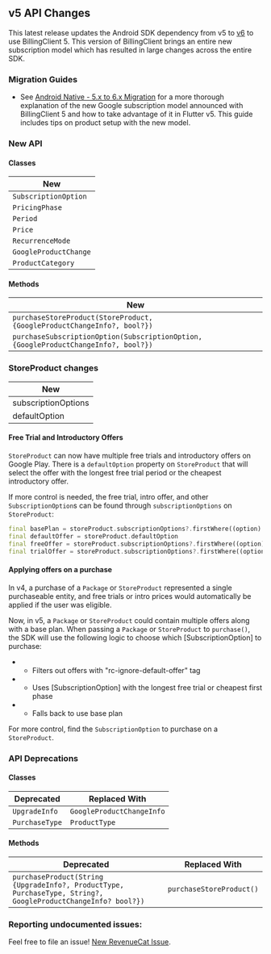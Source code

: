## v5 API Changes

This latest release updates the Android SDK dependency from v5 to [v6](https://github.com/RevenueCat/purchases-android/releases/tag/6.0.0) to use BillingClient 5. This version of BillingClient brings an entire new subscription model which has resulted in large changes across the entire SDK.

### Migration Guides
- See [Android Native - 5.x to 6.x Migration](https://www.revenuecat.com/docs/android-native-5x-to-6x-migration) for a
  more thorough explanation of the new Google subscription model announced with BillingClient 5 and how to take
  advantage of it in Flutter v5. This guide includes tips on product setup with the new model.

### New API

#### Classes

| New                        |
|----------------------------|
| `SubscriptionOption`       |
| `PricingPhase`             |
| `Period`                   |
| `Price`                    |
| `RecurrenceMode`           |
| `GoogleProductChange`      |
| `ProductCategory`          |

#### Methods

| New                                                                                 |
|-------------------------------------------------------------------------------------|
| `purchaseStoreProduct(StoreProduct, {GoogleProductChangeInfo?, bool?})`             |
| `purchaseSubscriptionOption(SubscriptionOption, {GoogleProductChangeInfo?, bool?})` |


### StoreProduct changes

| New                 |
|---------------------|
| subscriptionOptions |
| defaultOption       |

#### Free Trial and Introductory Offers

`StoreProduct` can now have multiple free trials and introductory offers on Google Play. There is a `defaultOption` property
on `StoreProduct` that will select the offer with the longest free trial period or the cheapest introductory offer.

If more control is needed, the free trial, intro offer, and other `SubscriptionOption`s can
be found through `subscriptionOptions` on `StoreProduct`:

```dart
final basePlan = storeProduct.subscriptionOptions?.firstWhere((option) => option.isBasePlan);
final defaultOffer = storeProduct.defaultOption
final freeOffer = storeProduct.subscriptionOptions?.firstWhere((option) => option.freePhase != null);
final trialOffer = storeProduct.subscriptionOptions?.firstWhere((option) => option.introPhase != null);
```

#### Applying offers on a purchase
In v4, a purchase of a `Package` or `StoreProduct` represented a single purchaseable entity, and free trials or intro
prices would automatically be applied if the user was eligible.

Now, in v5, a `Package` or `StoreProduct` could contain multiple offers along with a base plan. 
When passing a `Package` or `StoreProduct` to `purchase()`, the SDK will use the following logic to choose which 
[SubscriptionOption] to purchase:
*   - Filters out offers with "rc-ignore-default-offer" tag
*   - Uses [SubscriptionOption] with the longest free trial or cheapest first phase
*   - Falls back to use base plan

For more control, find the `SubscriptionOption` to purchase on a `StoreProduct`.


### API Deprecations

#### Classes

| Deprecated       | Replaced With             |
|------------------|---------------------------|
| `UpgradeInfo`    | `GoogleProductChangeInfo` |
| `PurchaseType`   | `ProductType`             |

#### Methods

| Deprecated                                                                                                   | Replaced With            |
|--------------------------------------------------------------------------------------------------------------|--------------------------|
| `purchaseProduct(String {UpgradeInfo?, ProductType, PurchaseType, String?, GoogleProductChangeInfo? bool?})` | `purchaseStoreProduct()` |

### Reporting undocumented issues:

Feel free to file an issue! [New RevenueCat Issue](https://github.com/RevenueCat/purchases-flutter/issues/new/).

